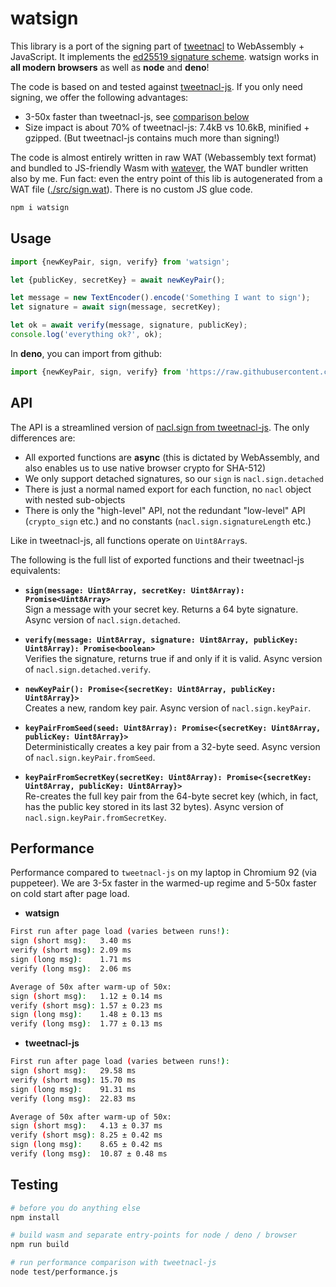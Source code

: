 # watsign

This library is a port of the signing part of [tweetnacl](http://tweetnacl.cr.yp.to/) to WebAssembly + JavaScript. It implements the [ed25519 signature scheme](https://en.wikipedia.org/wiki/EdDSA#Ed25519).
watsign works in **all modern browsers** as well as **node** and **deno**!

The code is based on and tested against [tweetnacl-js](https://github.com/dchest/tweetnacl-js). If you only need signing, we offer the following advantages:

- 3-50x faster than tweetnacl-js, see [comparison below](#performance)
- Size impact is about 70% of tweetnacl-js: 7.4kB vs 10.6kB, minified + gzipped. (But tweetnacl-js contains much more than signing!)

The code is almost entirely written in raw WAT (Webassembly text format) and bundled to JS-friendly Wasm with [watever](https://github.com/mitschabaude/watever), the WAT bundler written also by me. Fun fact: even the entry point of this lib is autogenerated from a WAT file ([./src/sign.wat](https://github.com/mitschabaude/watsign/blob/main/src/sign.wat)). There is no custom JS glue code.

```sh
npm i watsign
```

## Usage

```js
import {newKeyPair, sign, verify} from 'watsign';

let {publicKey, secretKey} = await newKeyPair();

let message = new TextEncoder().encode('Something I want to sign');
let signature = await sign(message, secretKey);

let ok = await verify(message, signature, publicKey);
console.log('everything ok?', ok);
```

In **deno**, you can import from github:

<!-- prettier-ignore -->
```js
import {newKeyPair, sign, verify} from 'https://raw.githubusercontent.com/mitschabaude/watsign/main/mod.js';
```

## API

The API is a streamlined version of [nacl.sign from tweetnacl-js](https://github.com/dchest/tweetnacl-js#signatures). The only differences are:

- All exported functions are **async** (this is dictated by WebAssembly, and also enables us to use native browser crypto for SHA-512)
- We only support detached signatures, so our `sign` is `nacl.sign.detached`
- There is just a normal named export for each function, no `nacl` object with nested sub-objects
- There is only the "high-level" API, not the redundant "low-level" API (`crypto_sign` etc.) and no constants (`nacl.sign.signatureLength` etc.)

Like in tweetnacl-js, all functions operate on `Uint8Array`s.

The following is the full list of exported functions and their tweetnacl-js equivalents:

- **`sign(message: Uint8Array, secretKey: Uint8Array): Promise<Uint8Array>`**  
  Sign a message with your secret key. Returns a 64 byte signature. Async version of `nacl.sign.detached`.

- **`verify(message: Uint8Array, signature: Uint8Array, publicKey: Uint8Array): Promise<boolean>`**  
  Verifies the signature, returns true if and only if it is valid. Async version of `nacl.sign.detached.verify`.

- **`newKeyPair(): Promise<{secretKey: Uint8Array, publicKey: Uint8Array}>`**  
  Creates a new, random key pair. Async version of `nacl.sign.keyPair`.

- **`keyPairFromSeed(seed: Uint8Array): Promise<{secretKey: Uint8Array, publicKey: Uint8Array}>`**  
  Deterministically creates a key pair from a 32-byte seed. Async version of `nacl.sign.keyPair.fromSeed`.

- **`keyPairFromSecretKey(secretKey: Uint8Array): Promise<{secretKey: Uint8Array, publicKey: Uint8Array}>`**  
  Re-creates the full key pair from the 64-byte secret key (which, in fact, has the public key stored in its last 32 bytes). Async version of `nacl.sign.keyPair.fromSecretKey`.

## Performance

Performance compared to `tweetnacl-js` on my laptop in Chromium 92 (via puppeteer). We are 3-5x faster in the warmed-up regime and 5-50x faster on cold start after page load.

- **watsign**

```sh
First run after page load (varies between runs!):
sign (short msg):   3.40 ms
verify (short msg): 2.09 ms
sign (long msg):    1.71 ms
verify (long msg):  2.06 ms

Average of 50x after warm-up of 50x:
sign (short msg):   1.12 ± 0.14 ms
verify (short msg): 1.57 ± 0.23 ms
sign (long msg):    1.48 ± 0.13 ms
verify (long msg):  1.77 ± 0.13 ms
```

- **tweetnacl-js**

```sh
First run after page load (varies between runs!):
sign (short msg):   29.58 ms
verify (short msg): 15.70 ms
sign (long msg):    91.31 ms
verify (long msg):  22.83 ms

Average of 50x after warm-up of 50x:
sign (short msg):   4.13 ± 0.37 ms
verify (short msg): 8.25 ± 0.42 ms
sign (long msg):    8.65 ± 0.42 ms
verify (long msg):  10.87 ± 0.48 ms
```

## Testing

```sh
# before you do anything else
npm install

# build wasm and separate entry-points for node / deno / browser
npm run build

# run performance comparison with tweetnacl-js
node test/performance.js
```
